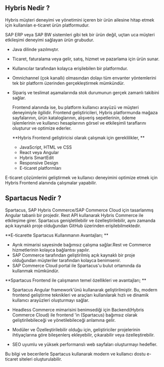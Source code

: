 ## Hybris Nedir ? 

Hybris müşteri deneyimi ve yönetimini içeren bir ürün ailesine hitap etmek için kullanılan e-ticaret ürün platformudur. 

SAP ERP veya SAP BW sistemleri gibi tek bir ürün değil, uçtan uca müşteri etkileşimi deneyimi sağlayan ürün grubudur.

- Java dilinde yazılmıştır.

- Ticaret, faturalama veya gelir, satış, hizmet ve pazarlama için ürün sunar.

- Kullanıcılar tarafından kolayca erişilebilen bir platformdur.

- Omnichannel (çok kanallı) olmasından dolayı tüm envanter yöntemlerini tek bir platform üzerinden gerçekleştirmek mümkündür.

- Sipariş ve teslimat aşamalarında stok durumunun gerçek zamanlı takibini sağlar.

  Frontend alanında ise, bu platform kullanıcı arayüzü ve müşteri deneyimiyle ilgilidir. Frontend geliştiricileri, Hybris platformunda mağaza sayfalarının, ürün kataloglarının, alışveriş sepetlerinin, ödeme işlemlerinin ve kullanıcı hesaplarının görsel ve etkileşimli taraflarını oluşturur ve optimize ederler.

  **Hybris Frontend geliştiricisi olarak çalışmak için gereklilikler, **

  - JavaScript, HTML ve CSS 
  - React veya Angular
  - Hybris SmartEdit
  - Responsive Design
  - E-ticaret platformları 

E-ticaret çözümlerini geliştirmek ve kullanıcı deneyimini optimize etmek için Hybris Frontend alanında çalışmalar yapabilir.



## Spartacus Nedir ?

Spartacus, SAP Hybris Commerce/SAP Commerce Cloud için tasarlanmış Angular tabanlı bir projedir. Rest API kullanarak Hybris Commerce ile etkileşime girer. Spartacus genişletilebilir ve özelleştirilebilir, aynı zamanda açık kaynaklı proje olduğundan GitHub üzerinden erişilebilmektedir.

**E-ticarette Spartacus Kullanmanın Avantajları; **

- Ayrık mimarisi sayesinde bağımsız çalışma sağlar.Rest ve Commerce hizmetlerinin kolayca bağlantısı yapılır.
- SAP Commerce tarafından geliştirilmiş açık kaynaklı bir proje olduğundan müşteriler tarafından kolayca benimsenir.
- SAP Commerce Cloud portal ile Spartacus'u bulut ortamında da kullanmak mümkündür.

**Spartacus Frontend ile çalışmanın temel özellikleri ve avantajları; **

* Spartacus Angular framework'ünü kullanarak geliştirilmiştir. Bu, modern frontend geliştirme teknikleri ve araçları kullanılarak hızlı ve dinamik kullanıcı arayüzleri oluşturmayı sağlar.

* Headless Commerce mimarisini benimsediği için Backend(Hybris Commerce Cloud) ile frontend 'in (Spartacus) bağımsız olarak geliştirilebileceği ve yönetilebileceği anlamına gelir.

* Modüler ve Özelleştirilebilir olduğu için, geliştiriciler projelerinin ihtiyaçlarına göre bileşenlerş ekleyebilir, çıkarabilir veya özelleştirebilir.
* SEO uyumlu ve yüksek performanslı web sayfaları oluşturmayı hedefler.

Bu bilgi ve becerilerle Spartacus kullanarak modern ve kullanıcı dostu e-ticaret siteleri oluşturulabilir. 

